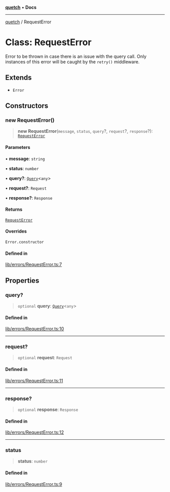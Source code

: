 [**quetch**](../README.md) • **Docs**

***

[quetch](../README.md) / RequestError

# Class: RequestError

Error to be thrown in case there is an issue with the query call. Only instances of this error will be caught by the `retry()` middleware.

## Extends

- `Error`

## Constructors

### new RequestError()

> **new RequestError**(`message`, `status`, `query`?, `request`?, `response`?): [`RequestError`](RequestError.md)

#### Parameters

• **message**: `string`

• **status**: `number`

• **query?**: [`Query`](../type-aliases/Query.md)\<`any`\>

• **request?**: `Request`

• **response?**: `Response`

#### Returns

[`RequestError`](RequestError.md)

#### Overrides

`Error.constructor`

#### Defined in

[lib/errors/RequestError.ts:7](https://github.com/nevoland/quetch/blob/4c3c4d08a348f3317d0dfdffa7516132c18306c7/lib/errors/RequestError.ts#L7)

## Properties

### query?

> `optional` **query**: [`Query`](../type-aliases/Query.md)\<`any`\>

#### Defined in

[lib/errors/RequestError.ts:10](https://github.com/nevoland/quetch/blob/4c3c4d08a348f3317d0dfdffa7516132c18306c7/lib/errors/RequestError.ts#L10)

***

### request?

> `optional` **request**: `Request`

#### Defined in

[lib/errors/RequestError.ts:11](https://github.com/nevoland/quetch/blob/4c3c4d08a348f3317d0dfdffa7516132c18306c7/lib/errors/RequestError.ts#L11)

***

### response?

> `optional` **response**: `Response`

#### Defined in

[lib/errors/RequestError.ts:12](https://github.com/nevoland/quetch/blob/4c3c4d08a348f3317d0dfdffa7516132c18306c7/lib/errors/RequestError.ts#L12)

***

### status

> **status**: `number`

#### Defined in

[lib/errors/RequestError.ts:9](https://github.com/nevoland/quetch/blob/4c3c4d08a348f3317d0dfdffa7516132c18306c7/lib/errors/RequestError.ts#L9)
